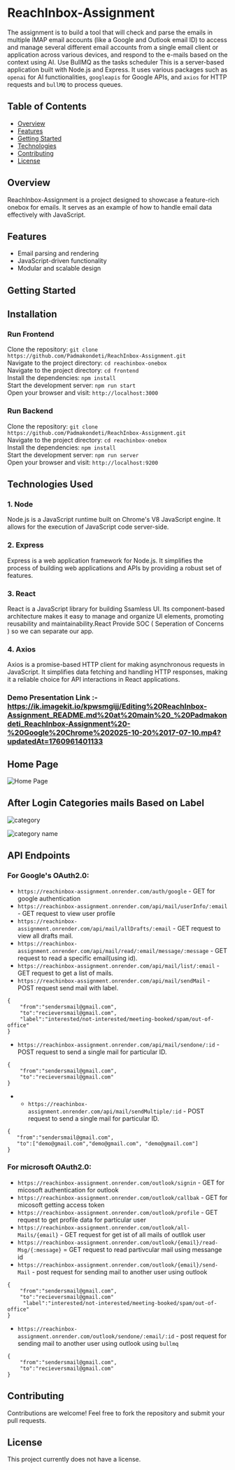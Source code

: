 # ReachInbox-Assignment

The assignment is to build a tool that will check and parse the emails in  multiple IMAP email accounts (like a Google and Outlook email ID) to access and manage several different email accounts from a single email client or application across various devices, and
respond to the e-mails based on the context using AI. Use BullMQ as the tasks scheduler
This is a server-based application built with Node.js and Express. It uses various packages such as  `openai` for AI functionalities, `googleapis` for Google APIs, and `axios` for HTTP requests and `bullMQ` to process queues.

## Table of Contents
- [Overview](#overview)
- [Features](#features)
- [Getting Started](#getting-started)
- [Technologies](#technologies)
- [Contributing](#contributing)
- [License](#license)

## Overview
ReachInbox-Assignment is a project designed to showcase a feature-rich onebox for emails. It serves as an example of how to handle email data effectively with JavaScript.

## Features
- Email parsing and rendering
- JavaScript-driven functionality
- Modular and scalable design

## Getting Started <br/>
 
   <h2>Installation</h2>

   ### Run Frontend 
   
   Clone the repository:   ``` git clone https://github.com/Padmakondeti/ReachInbox-Assignment.git ``` <br/>
   Navigate to the project directory:   ``` cd reachinbox-onebox ``` <br/>
   Navigate to the project directory:   ``` cd frontend ``` <br/>
   Install the dependencies:   ``` npm install ``` <br/>
   Start the development server:   ``` npm run start ``` <br/>
   Open your browser and visit:   ``` http://localhost:3000 ``` <br/>

   ### Run Backend 
   
   Clone the repository:   ``` git clone https://github.com/Padmakondeti/ReachInbox-Assignment.git ``` <br/>
   Navigate to the project directory:   ``` cd reachinbox-onebox ``` <br/>
   Install the dependencies:   ``` npm install ``` <br/>
   Start the development server:   ``` npm run server ``` <br/>
   Open your browser and visit:   ``` http://localhost:9200 ``` <br/>
   
## Technologies Used

### 1. Node

Node.js is a JavaScript runtime built on Chrome's V8 JavaScript engine. It allows for the execution of JavaScript code server-side.

### 2. Express

Express is a web application framework for Node.js. It simplifies the process of building web applications and APIs by providing a robust set of features.

### 3. React

React is a JavaScript library for building Ssamless UI. Its component-based architecture makes it easy to manage and organize UI elements, promoting reusability and maintainability.React Provide SOC ( Seperation of Concerns ) so we can separate our app.

### 4. Axios

Axios is a promise-based HTTP client for making asynchronous requests in JavaScript. It simplifies data fetching and handling HTTP responses, making it a reliable choice for API interactions in React applications.

### Demo Presentation Link :- https://ik.imagekit.io/kpwsmgijj/Editing%20ReachInbox-Assignment_README.md%20at%20main%20_%20Padmakondeti_ReachInbox-Assignment%20-%20Google%20Chrome%202025-10-20%2017-07-10.mp4?updatedAt=1760961401133

## Home Page

![Home Page](https://ik.imagekit.io/kpwsmgijj/Screenshot_20251020_122040_Chrome.jpg?updatedAt=1760955655746)

## After Login Categories mails Based on Label

![category](https://ik.imagekit.io/kpwsmgijj/Screenshot%202025-10-20%20153445.png?updatedAt=1760955640504)

![category name](https://ik.imagekit.io/kpwsmgijj/Screenshot%202025-10-20%20153227.png?updatedAt=1760955599821)

## API Endpoints

### For Google's OAuth2.0:
- `https://reachinbox-assignment.onrender.com/auth/google` - GET for google authentication
- `https://reachinbox-assignment.onrender.com/api/mail/userInfo/:email` - GET request to view user profile
- `https://reachinbox-assignment.onrender.com/api/mail/allDrafts/:email` - GET request to view all drafts mail.
- `https://reachinbox-assignment.onrender.com/api/mail/read/:email/message/:message` - GET request to read a specific email(using id).
- `https://reachinbox-assignment.onrender.com/api/mail/list/:email` - GET request to get a list of mails.
- `https://reachinbox-assignment.onrender.com/api/mail/sendMail` - POST request send mail with label.
```
{
    "from":"sendersmail@gmail.com",
    "to":"recieversmail@gmail.com",
    "label":"interested/not-interested/meeting-booked/spam/out-of-office"
}
```
- `https://reachinbox-assignment.onrender.com/api/mail/sendone/:id` - POST request to send a single mail for particular ID.
```
{
    "from":"sendersmail@gmail.com",
    "to":"recieversmail@gmail.com"
}
```
- - `https://reachinbox-assignment.onrender.com/api/mail/sendMultiple/:id` - POST request to send a single mail for particular ID.
 ```
{
    "from":"sendersmail@gmail.com",
    "to":["demo@gmail.com","demo@gmail.com", "demo@gmail.com"]
}
```

### For microsoft OAuth2.0:

- `https://reachinbox-assignment.onrender.com/outlook/signin` - GET for micosoft authentication for outlook
- `https://reachinbox-assignment.onrender.com/outlook/callbak` - GET for micosoft getting access token
- `https://reachinbox-assignment.onrender.com/outlook/profile` - GET request to get profile data for particular user
- `https://reachinbox-assignment.onrender.com/outlook/all-Mails/{email}` - GET request for get ist of all mails of outllok user
- `https://reachinbox-assignment.onrender.com/outlook/{email}/read-Msg/{:message}` = GET request to read partivcular mail using messange id
- `https://reachinbox-assignment.onrender.com/outlook/{email}/send-Mail` - post request for sending mail to another user using outlook
```
{
    "from":"sendersmail@gmail.com",
    "to":"recieversmail@gmail.com"
     "label":"interested/not-interested/meeting-booked/spam/out-of-office"
}
```
- `https://reachinbox-assignment.onrender.com/outlook/sendone/:email/:id` - post request for sending mail to another user using outlook using `bullmq`
```
{
    "from":"sendersmail@gmail.com",
    "to":"recieversmail@gmail.com"
}
```

## Contributing
Contributions are welcome! Feel free to fork the repository and submit your pull requests.

## License
This project currently does not have a license.
